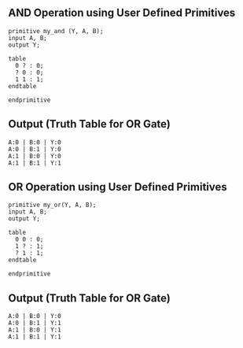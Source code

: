 ## AND Operation using User Defined Primitives
```
primitive my_and (Y, A, B);
input A, B;
output Y;

table
  0 ? : 0;
  ? 0 : 0;
  1 1 : 1;
endtable

endprimitive
```
## Output (Truth Table for OR Gate)
```
A:0 | B:0 | Y:0
A:0 | B:1 | Y:0
A:1 | B:0 | Y:0
A:1 | B:1 | Y:1
```

## OR Operation using User Defined Primitives
```
primitive my_or(Y, A, B);
input A, B;
output Y;

table
  0 0 : 0;
  1 ? : 1;
  ? 1 : 1;
endtable

endprimitive
```
## Output (Truth Table for OR Gate)
```
A:0 | B:0 | Y:0
A:0 | B:1 | Y:1
A:1 | B:0 | Y:1
A:1 | B:1 | Y:1
```
